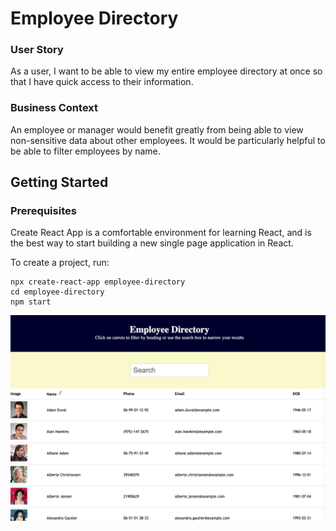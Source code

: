 # Employee Directory

### User Story

As a user, I want to be able to view my entire employee directory at once so that I have quick access to their information.

### Business Context

An employee or manager would benefit greatly from being able to view non-sensitive data about other employees. It would be particularly helpful to be able to filter employees by name.

## Getting Started

### Prerequisites

Create React App is a comfortable environment for learning React, and is the best way to start building a new single page application in React.

To create a project, run:

```
npx create-react-app employee-directory
cd employee-directory
npm start
```

![](readmeimage.png)
